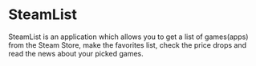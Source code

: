 # SteamList
 SteamList is an application which allows you to get a list of games(apps) from the Steam Store, make the favorites list, check the price drops and read the news about your picked games.
